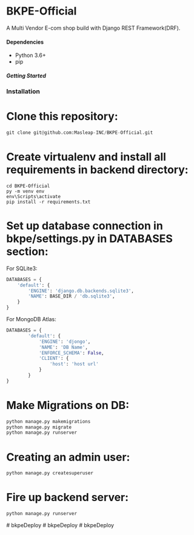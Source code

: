 
# BKPE-Official

A Multi Vendor E-com shop build with Django REST Framework(DRF).

####  Dependencies
- Python 3.6+
- pip

#####  Getting Started

###  Installation
# Clone this repository:
```python
git clone git@github.com:Masleap-INC/BKPE-Official.git
```

# Create virtualenv and install all requirements in backend directory:
```commandline
cd BKPE-Official
py -m venv env
env\Scripts\activate
pip install -r requirements.txt
```

# Set up database connection in bkpe/settings.py in DATABASES section:

For SQLite3:

```python
DATABASES = {
    'default': {
        'ENGINE': 'django.db.backends.sqlite3',
        'NAME': BASE_DIR / 'db.sqlite3',
    }
}
```

For MongoDB Atlas:
```python
DATABASES = {
        'default': {
            'ENGINE': 'djongo',
            'NAME': 'DB Name',
            'ENFORCE_SCHEMA': False,
            'CLIENT': {
                'host': 'host url'
            }
        }
}

```
# Make Migrations on DB:
```python
python manage.py makemigrations
python manage.py migrate
python manage.py runserver
```

# Creating an admin user:
```python
python manage.py createsuperuser
```

# Fire up backend server:
```python
python manage.py runserver
```

#   b k p e D e p l o y  
 #   b k p e D e p l o y  
 #   b k p e D e p l o y  
 